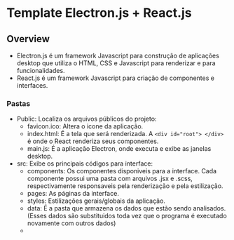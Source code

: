 # Template Electron.js + React.js

## Overview

- Electron.js é um framework Javascript para construção de aplicações desktop que utiliza o HTML, CSS e Javascript para renderizar e para funcionalidades.
- React.js é um framework Javascript para criação de componentes e interfaces.

### Pastas
- Public: Localiza os arquivos públicos do projeto:
  - favicon.ico: Altera o icone da aplicação.
  - index.html: É a tela que será renderizada. A `<div id="root"> </div>` é onde o React renderiza seus componentes.
  - main.js: É a aplicação Electron, onde executa e exibe as janelas desktop.
- src: Exibe os principais códigos para interface:
  - components: Os componentes disponiveis para a interface. Cada componente possui uma pasta com arquivos .jsx e .scss, respectivamente responsaveis pela renderização e pela estilização.
  - pages: As páginas da interface.
  - styles: Estilizações gerais/globais da aplicação. 
  - data: É a pasta que armazena os dados que estão sendo analisados. (Esses dados são substituidos toda vez que o programa é executado novamente com outros dados)
  - 